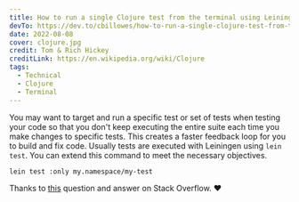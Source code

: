 ```yaml
---
title: How to run a single Clojure test from the terminal using Leiningen
devTo: https://dev.to/cbillowes/how-to-run-a-single-clojure-test-from-the-terminal-using-leiningen-e1l
date: 2022-08-08
cover: clojure.jpg
credit: Tom & Rich Hickey
creditLink: https://en.wikipedia.org/wiki/Clojure
tags:
  - Technical
  - Clojure
  - Terminal
---
```


You may want to target and run a specific test or set of tests when testing
your code so that you don't keep executing the entire suite each time you
make changes to specific tests. This creates a faster feedback loop for you
to build and fix code. Usually tests are executed with Leiningen using `lein test`.
You can extend this command to meet the necessary objectives.

```bash
lein test :only my.namespace/my-test
```

Thanks to [this](https://stackoverflow.com/questions/41484746/clojure-test-and-leinigen-how-to-run-just-a-single-test-from-command-line) question and answer on Stack Overflow. :heart:
